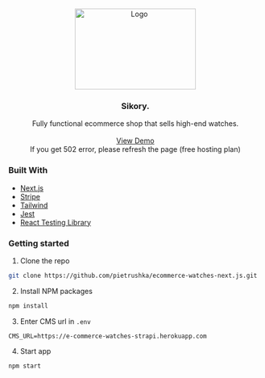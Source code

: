 <!-- PROJECT LOGO -->
<br />
<p align="center">
  <img src="https://lh3.googleusercontent.com/qpWBa08_tai1hBS6roNj0BrfKe_FKUQUrjt70gx4qYwMCeLjYq-g3yzKt5hOGr4IcuMkUcFdBZ8LYomc9F1KxOcp8SlxVlakvFV4awqApw8S4ioyEXdCe8eSlexRFHdcndFrEogk=w2400" alt="Logo" width="240" height="160">
  <h3 align="center">Sikory.</h3>

  <p align="center">
    Fully functional ecommerce shop that sells high-end watches.
    <br />
    <br />
    <a href="https://sikory.vercel.app/">View Demo</a>
    <br />
    <span>If you get 502 error, please refresh the page (free hosting plan)</span>
  </p>
</p>

### Built With
* [Next.js](https://nextjs.org/)
* [Stripe](https://stripe.com/en-pl)
* [Tailwind](https://tailwindcss.com/)
* [Jest](https://jestjs.io/)
* [React Testing Library](https://testing-library.com/)

### Getting started

1. Clone the repo
```sh
git clone https://github.com/pietrushka/ecommerce-watches-next.js.git
```
2. Install NPM packages
```sh
npm install
```
3. Enter CMS url in `.env`
```
CMS_URL=https://e-commerce-watches-strapi.herokuapp.com
```
4. Start app
```sh
npm start
```
